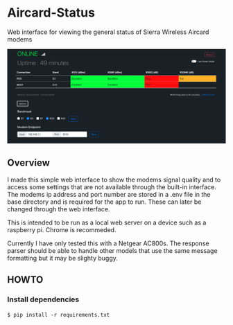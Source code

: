 # Aircard-Status

Web interface for viewing the general status of Sierra Wireless Aircard modems

 ![example](https://github.com/dwmclean1/Aircard-Status/blob/55c8f6300a688945efbeb72c8964b316f8277beb/Screen%20Shot%202021-10-09%20at%2011.45.13%20am.png)

## Overview

I made this simple web interface to show the modems signal quality and to access some settings that are not available through the built-in interface.
The modems ip address and port number are stored in a .env file in the base directory and is required for the app to run. These can later be changed through the web interface.

This is intended to be run as a local web server on a device such as a raspberry pi. Chrome is recommeded.

Currently I have only tested this with a Netgear AC800s. The response parser should be able to handle other models that use the same message formatting but it may be slighty buggy. 

## HOWTO

### Install dependencies

`$ pip install -r requirements.txt`
